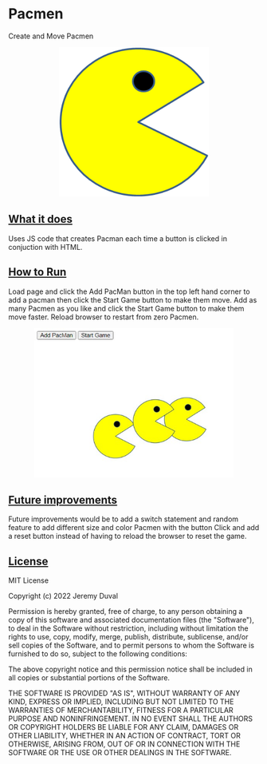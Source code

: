 # Pacmen
Create and Move Pacmen

<p align="center">
  <img width="300" height="300" src="Images/PacMan1.png"
</p>

## <ins>What it does

Uses JS code that creates Pacman each time a button is clicked in conjuction with HTML.

## <ins>How to Run

Load page and click the Add PacMan button in the top left hand corner to add a pacman then click the Start Game button to make them move.  Add as many Pacmen as you like and click the Start Game button to make them move faster.  Reload browser to restart from zero Pacmen.

<p align="center">
  <img width="400" height="300" src="Pacmen-Buttons.jpg"
</p>


## <ins>Future improvements

Future improvements would be to add a switch statement and random feature to add different size and color Pacmen with the button Click and add a reset button instead of having to reload the browser to reset the game.

## <ins>License

MIT License

Copyright (c) 2022 Jeremy Duval

Permission is hereby granted, free of charge, to any person obtaining a copy
of this software and associated documentation files (the "Software"), to deal
in the Software without restriction, including without limitation the rights
to use, copy, modify, merge, publish, distribute, sublicense, and/or sell
copies of the Software, and to permit persons to whom the Software is
furnished to do so, subject to the following conditions:

The above copyright notice and this permission notice shall be included in all
copies or substantial portions of the Software.

THE SOFTWARE IS PROVIDED "AS IS", WITHOUT WARRANTY OF ANY KIND, EXPRESS OR
IMPLIED, INCLUDING BUT NOT LIMITED TO THE WARRANTIES OF MERCHANTABILITY,
FITNESS FOR A PARTICULAR PURPOSE AND NONINFRINGEMENT. IN NO EVENT SHALL THE
AUTHORS OR COPYRIGHT HOLDERS BE LIABLE FOR ANY CLAIM, DAMAGES OR OTHER
LIABILITY, WHETHER IN AN ACTION OF CONTRACT, TORT OR OTHERWISE, ARISING FROM,
OUT OF OR IN CONNECTION WITH THE SOFTWARE OR THE USE OR OTHER DEALINGS IN THE
SOFTWARE.
